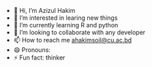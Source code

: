 - 👋 Hi, I’m Azizul Hakim 
- 👀 I’m interested in learing new things
- 🌱 I’m currently learning R and python
- 💞️ I’m looking to collaborate with any developer 
- 📫 How to reach me ahakimsoil@cu.ac.bd
- 😄 Pronouns: 
- ⚡ Fun fact: thinker

<!---
AHakimsoil/Azizul Hakim is a ✨ special ✨ repository because its `README.md` (this file) appears on your GitHub profile.
You can click the Preview link to take a look at your changes.
--->
